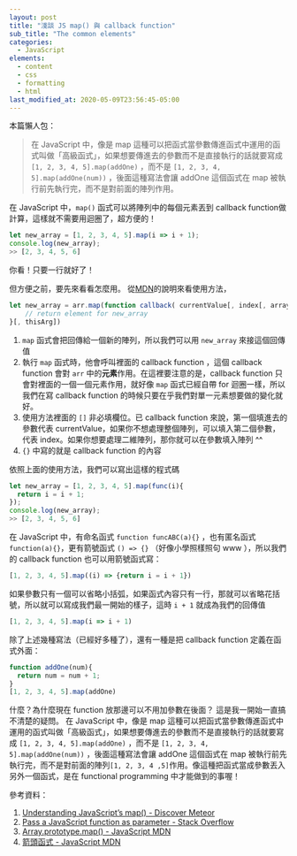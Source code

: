 ```yaml
---
layout: post
title: "淺談 JS map() 與 callback function"
sub_title: "The common elements"
categories:
  - JavaScript
elements:
  - content
  - css
  - formatting
  - html
last_modified_at: 2020-05-09T23:56:45-05:00
---
```


本篇懶人包：
> 在 JavaScript 中，像是 map 這種可以把函式當參數傳進函式中運用的函式叫做「高級函式」，如果想要傳進去的參數而不是直接執行的話就要寫成 `[1, 2, 3, 4, 5].map(addOne)` ，而不是 `[1, 2, 3, 4, 5].map(addOne(num))` ，後面這種寫法會讓 addOne 這個函式在 map 被執行前先執行完，而不是對前面的陣列作用。

在 JavaScript 中，`map()` 函式可以將陣列中的每個元素丟到 callback function做計算，這樣就不需要用迴圈了，超方便的！
```js
let new_array = [1, 2, 3, 4, 5].map(i => i + 1);
console.log(new_array);
>> [2, 3, 4, 5, 6]  
```
你看！只要一行就好了！

但方便之前，要先來看看怎麼用。
從[MDN](https://developer.mozilla.org/zh-TW/docs/Web/JavaScript/Reference/Global_Objects/Array/map)的說明來看使用方法，
```js
let new_array = arr.map(function callback( currentValue[, index[, array]]) {
    // return element for new_array
}[, thisArg])
```

1. `map` 函式會把回傳給一個新的陣列，所以我們可以用 `new_array` 來接這個回傳值
2. 執行 `map` 函式時，他會呼叫裡面的 callback function ，這個 callback function 會對 `arr` 中的**元素**作用。在這裡要注意的是，callback function 只會對裡面的一個一個元素作用，就好像 `map` 函式已經自帶 for 迴圈一樣，所以我們在寫 callback function 的時候只要在乎我們對單一元素想要做的變化就好。
3. 使用方法裡面的 `[]` 非必填欄位。已 callback function 來說，第一個填進去的參數代表 currentValue，如果你不想處理整個陣列，可以填入第二個參數，代表 index。如果你想要處理二維陣列，那你就可以在參數填入陣列 ^^
4. `{}` 中寫的就是 callback function 的內容

依照上面的使用方法，我們可以寫出這樣的程式碼
```js
let new_array = [1, 2, 3, 4, 5].map(func(i){
  return i = i + 1;
});
console.log(new_array);
>> [2, 3, 4, 5, 6]
```


在 JavaScript 中，有命名函式 `function funcABC(a){}` ，也有匿名函式 `function(a){}`，更有箭號函式 `() => {}` （好像小學照樣照句 www ），所以我們的 callback function 也可以用箭號函式寫：
```js
[1, 2, 3, 4, 5].map((i) => {return i = i + 1})
```

如果參數只有一個可以省略小括弧，如果函式內容只有一行，那就可以省略花括號，所以就可以寫成我們最一開始的樣子，這時 `i + 1` 就成為我們的回傳值
```js
[1, 2, 3, 4, 5].map(i => i + 1)
```

除了上述幾種寫法（已經好多種了），還有一種是把 callback function 定義在函式外面：
```js
function addOne(num){
  return num = num + 1;
}
[1, 2, 3, 4, 5].map(addOne)
```

什麼？為什麼現在 function 放那邊可以不用加參數在後面？
這是我一開始一直搞不清楚的疑問。
在 JavaScript 中，像是 map 這種可以把函式當參數傳進函式中運用的函式叫做「高級函式」，如果想要傳進去的參數而不是直接執行的話就要寫成 `[1, 2, 3, 4, 5].map(addOne)` ，而不是 `[1, 2, 3, 4, 5].map(addOne(num))` ，後面這種寫法會讓 addOne 這個函式在 map 被執行前先執行完，而不是對前面的陣列`[1, 2, 3, 4 ,5]`作用。像這種把函式當成參數丟入另外一個函式，是在 functional programming 中才能做到的事喔！


參考資料：
  1. [Understanding JavaScript’s map() - Discover Meteor](http://www.discovermeteor.com/blog/understanding-javascript-map/)
  2. [Pass a JavaScript function as parameter - Stack Overflow](https://stackoverflow.com/questions/13286233/pass-a-javascript-function-as-parameter)
  3. [Array.prototype.map() - JavaScript  MDN](https://developer.mozilla.org/zh-TW/docs/Web/JavaScript/Reference/Global_Objects/Array/map)
  4. [箭頭函式 - JavaScript  MDN](https://developer.mozilla.org/zh-TW/docs/Web/JavaScript/Reference/Functions/Arrow_functions)
